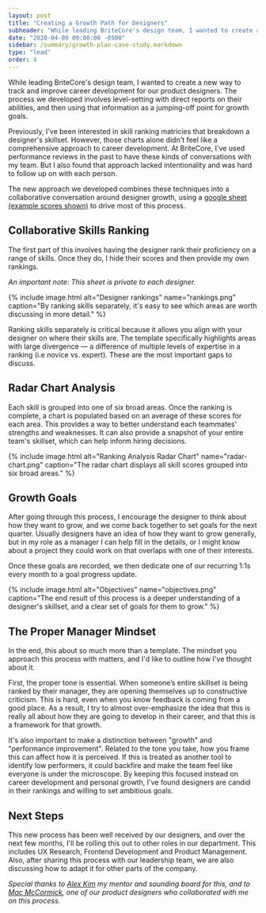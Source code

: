 ```yaml
---
layout: post
title: "Creating a Growth Path for Designers"
subheader: "While leading BriteCore's design team, I wanted to create a new way to track and improve career development for our product designers. The process we developed involves level-setting with direct reports on their abilities, and then using that information as a jumping-off point for growth goals."
date: "2020-04-09 09:00:00 -0500"
sidebar: /summary/growth-plan-case-study.markdown
type: "lead"
order: 4
---
```


<p class="u-text--lg">
    While leading BriteCore's design team, I wanted to create a new way to track and improve career development for our product designers. The process we developed involves level-setting with direct reports on their abilities, and then using that information as a jumping-off point for growth goals.
</p>

Previously, I've been interested in skill ranking matricies that breakdown a designer's skillset. However, those charts alone didn't feel like a comprehensive approach to career development. At BriteCore, I've used performance reviews in the past to have these kinds of conversations with my team. But I also found that approach lacked intentionality and was hard to follow up on with each person. 

The new approach we developed combines these techniques into a collaborative conversation around designer growth, using a <a href="https://docs.google.com/spreadsheets/d/1xJh2ByjI6n-QnOVmDD-mtsasak_wWjS00xs-WAT1nRw/edit#gid=1366303834" target="_blank">google sheet (example scores shown)</a> to drive most of this process.

## Collaborative Skills Ranking
The first part of this involves having the designer rank their proficiency on a range of skills. Once they do, I hide their scores and then provide my own rankings.

*An important note: This sheet is private to each designer.*

{% include image.html alt="Designer rankings" name="rankings.png" caption="By ranking skills separately, it's easy to see which areas are worth discussing in more detail." %}

Ranking skills separately is critical because it allows you align with your designer on where their skills are. The template specifically highlights areas with large divergence &mdash; a difference of multiple levels of expertise in a ranking (i.e novice vs. expert). These are the most important gaps to discuss.

## Radar Chart Analysis
Each skill is grouped into one of six broad areas. Once the ranking is complete, a chart is populated based on an average of these scores for each area. This provides a way to better understand each teammates' strengths and weaknesses. It can also provide a snapshot of your entire team's skillset, which can help inform hiring decisions. 

{% include image.html alt="Ranking Analysis Radar Chart" name="radar-chart.png" caption="The radar chart displays all skill scores grouped into six broad areas." %}

## Growth Goals
After going through this process, I encourage the designer to think about how they want to grow, and we come back together to set goals for the next quarter. Usually designers have an idea of how they want to grow generally, but in my role as a manager I can help fill in the details, or I might know about a project they could work on that overlaps with one of their interests.

Once these goals are recorded, we then dedicate one of our recurring 1:1s every month to a goal progress update. 

{% include image.html alt="Objectives" name="objectives.png" caption="The end result of this process is a deeper understanding of a designer's skillset, and a clear set of goals for them to grow." %}

## The Proper Manager Mindset
In the end, this about so much more than a template. The mindset you approach this process with matters, and I'd like to outline how I've thought about it. 

First, the proper tone is essential. When someone’s entire skillset is being ranked by their manager, they are opening themselves up to constructive criticism. This is hard, even when you know feedback is coming from a good place. As a result, I try to almost over-emphasize the idea that this is really all about how they are going to develop in their career, and that this is a framework for that growth. 

It's also important to make a distinction between "growth" and "performance improvement". Related to the tone you take, how you frame this can affect how it is perceived. If this is treated as another tool to identify low performers, it could backfire and make the team feel like everyone is under the microscope. By keeping this focused instead on career development and personal growth, I've found designers are candid in their rankings and willing to set ambitious goals.

## Next Steps
This new process has been well received by our designers, and over the next few months, I'll be rolling this out to other roles in our department. This includes UX Research, Frontend Development and Product Management. Also, after sharing this process with our leadership team, we are also discussing how to adapt it for other parts of the company.

_Special thanks to [Alex Kim](https://www.linkedin.com/in/alexkimhci/) my mentor and sounding board for this, and to [Mac McCormick](https://imacmccormick.com/), one of our product designers who collaborated with me on this process._
